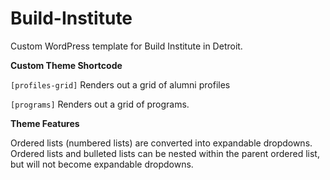 Build-Institute
===============

Custom WordPress template for Build Institute in Detroit.


**Custom Theme Shortcode**

`[profiles-grid]` Renders out a grid of alumni profiles

`[programs]` Renders out a grid of programs.

**Theme Features**

Ordered lists (numbered lists) are converted into expandable dropdowns. Ordered lists and bulleted lists can be nested within the parent ordered list, but will not become expandable dropdowns.